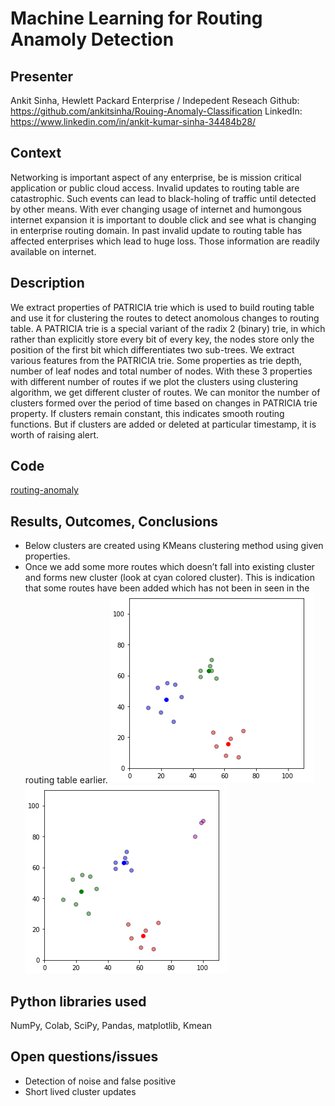 # Machine Learning for Routing Anamoly Detection

## Presenter

Ankit Sinha, Hewlett Packard Enterprise / Indepedent Reseach
Github: https://github.com/ankitsinha/Rouing-Anomaly-Classification
LinkedIn: https://www.linkedin.com/in/ankit-kumar-sinha-34484b28/


## Context

Networking is important aspect of any enterprise, be is mission critical application or public cloud access. Invalid updates to routing table are catastrophic. Such events can lead to black-holing of traffic until detected by other means. With ever changing usage of internet and humongous internet expansion it is important to double click and see what is changing in enterprise routing domain. In past invalid update to routing table has affected enterprises which lead to huge loss. Those information are readily available on internet.


## Description

We extract properties of PATRICIA trie which is used to build routing table and use it for clustering the routes to detect anomolous changes to routing table. A PATRICIA trie is a special variant of the radix 2 (binary) trie, in which rather than explicitly store every bit of every key, the nodes store only the position of the first bit which differentiates two sub-trees.
We extract various features from the PATRICIA trie. Some properties as trie depth, number of leaf nodes and total number of nodes. With these 3 properties with different number of routes if we plot the clusters using clustering algorithm, we get different cluster of routes. We can monitor the number of clusters formed over the period of time based on changes in PATRICIA trie property. If clusters remain constant, this indicates smooth routing functions. But if clusters are added or deleted at particular timestamp, it is worth of raising alert.

## Code

[routing-anomaly](src/routing-anomaly-kmean.py)

## Results, Outcomes, Conclusions

- Below clusters are created using KMeans clustering method using given properties.
- Once we add some more routes which doesn’t fall into existing cluster and forms new cluster (look at cyan colored cluster). This is indication that some routes have been added which has not been in seen in the routing table earlier.
![alt text](images/route_cluster1.png)
![alt text](images/route_cluster2.png)

## Python libraries used

NumPy, Colab, SciPy, Pandas, matplotlib, Kmean

## Open questions/issues

- Detection of noise and false positive
- Short lived cluster updates